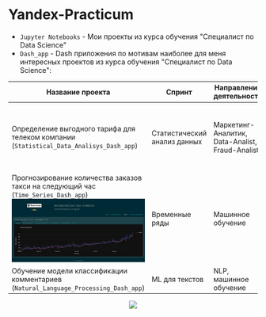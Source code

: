 # Yandex-Practicum
- `Jupyter Notebooks` - Мои проекты из курса обучения "Специалист по Data Science"
- `Dash_app` - Dash приложения по мотивам наиболее для меня интересных проектов из курса обучения "Специалист по Data Science":

| Название проекта | Спринт | Направление деятельности | Навыки и инструменты |
|------------------|--------|--------------------------|----------------------|
| Определение выгодного тарифа для телеком компании (`Statistical_Data_Analisys_Dash_app`) | Статистический анализ данных | Маркетинг-Аналитик, Data-Analist, Fraud-Analist | `Python`, `Pandas`, `Matplotlib`, `Scipy`, `Numpy`, `описательная статистика`, `проверка статистических гипотез` |
| Прогнозирование количества заказов такси на следующий час (`Time_Series_Dash_app`) ![](/assets/preview_tsa_dash_1.png) | Временные ряды | Машинное обучение | `Python`, `Pandas`, `Scikit-learn`, `Statsmodels` |
| Обучение модели классификации комментариев (`Natural_Language_Processing_Dash_app`) | ML для текстов | NLP, машинное обучение | `Python`, `Pandas`, `NLTK`, `ti-idf`, `BERT` |



<div id="header" align="center">
  <img src="https://media.giphy.com/media/gjrYDwbjnK8x36xZIO/giphy.gif" width="100"/>
</div>
